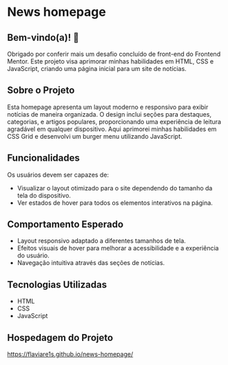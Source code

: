 # News homepage


## Bem-vindo(a)! 👋

Obrigado por conferir mais um desafio concluído de front-end do Frontend Mentor. Este projeto visa aprimorar minhas habilidades em HTML, CSS e JavaScript, criando uma página inicial para um site de notícias.

## Sobre o Projeto

Esta homepage apresenta um layout moderno e responsivo para exibir notícias de maneira organizada. O design inclui seções para destaques, categorias, e artigos populares, proporcionando uma experiência de leitura agradável em qualquer dispositivo.
Aqui aprimorei minhas habilidades em CSS Grid e desenvolvi um burger menu utilizando JavaScript.

## Funcionalidades

Os usuários devem ser capazes de:

- Visualizar o layout otimizado para o site dependendo do tamanho da tela do dispositivo.
- Ver estados de hover para todos os elementos interativos na página.

## Comportamento Esperado

- Layout responsivo adaptado a diferentes tamanhos de tela.
- Efeitos visuais de hover para melhorar a acessibilidade e a experiência do usuário.
- Navegação intuitiva através das seções de notícias.

## Tecnologias Utilizadas

- HTML
- CSS
- JavaScript

## Hospedagem do Projeto

https://flaviare1s.github.io/news-homepage/
